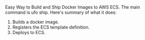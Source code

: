 Easy Way to Build and Ship Docker Images to AWS ECS.  The main command is ufo ship. Here's summary of what it does:

1. Builds a docker image.
2. Registers the ECS template definition.
3. Deploys to ECS.
